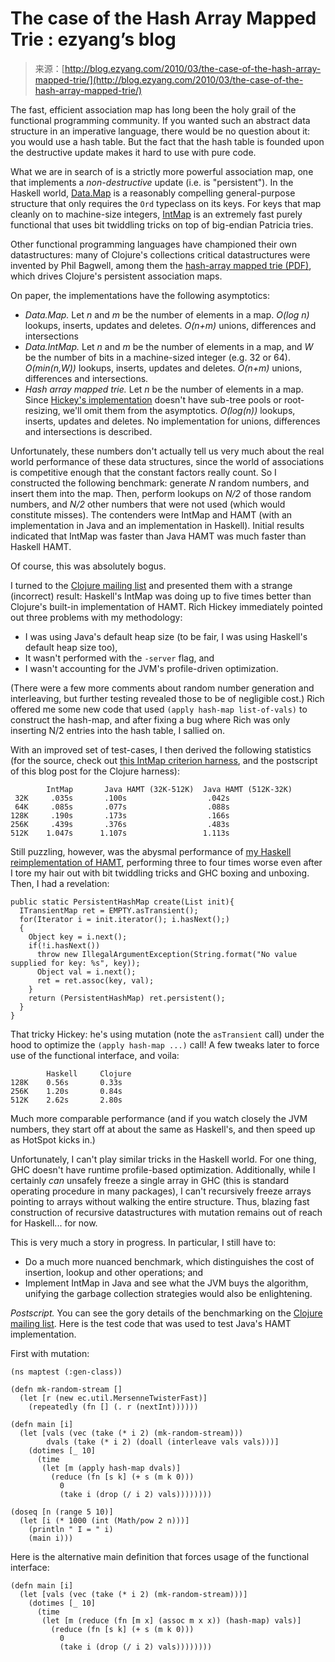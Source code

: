 <!--yml
category: 未分类
date: 2024-07-01 18:18:24
-->

# The case of the Hash Array Mapped Trie : ezyang’s blog

> 来源：[http://blog.ezyang.com/2010/03/the-case-of-the-hash-array-mapped-trie/](http://blog.ezyang.com/2010/03/the-case-of-the-hash-array-mapped-trie/)

The fast, efficient association map has long been the holy grail of the functional programming community. If you wanted such an abstract data structure in an imperative language, there would be no question about it: you would use a hash table. But the fact that the hash table is founded upon the destructive update makes it hard to use with pure code.

What we are in search of is a strictly more powerful association map, one that implements a *non-destructive* update (i.e. is "persistent"). In the Haskell world, [Data.Map](http://www.haskell.org/ghc/docs/6.10.4/html/libraries/containers/Data-Map.html) is a reasonably compelling general-purpose structure that only requires the `Ord` typeclass on its keys. For keys that map cleanly on to machine-size integers, [IntMap](http://hackage.haskell.org/packages/archive/containers/0.1.0.1/doc/html/Data-IntMap.html) is an extremely fast purely functional that uses bit twiddling tricks on top of big-endian Patricia tries.

Other functional programming languages have championed their own datastructures: many of Clojure's collections critical datastructures were invented by Phil Bagwell, among them the [hash-array mapped trie (PDF)](http://lampwww.epfl.ch/papers/idealhashtrees.pdf), which drives Clojure's persistent association maps.

On paper, the implementations have the following asymptotics:

*   *Data.Map.* Let *n* and *m* be the number of elements in a map. *O(log n)* lookups, inserts, updates and deletes. *O(n+m)* unions, differences and intersections
*   *Data.IntMap.* Let *n* and *m* be the number of elements in a map, and *W* be the number of bits in a machine-sized integer (e.g. 32 or 64). *O(min(n,W))* lookups, inserts, updates and deletes. *O(n+m)* unions, differences and intersections.
*   *Hash array mapped trie.* Let *n* be the number of elements in a map. Since [Hickey's implementation](http://github.com/richhickey/clojure/blob/master/src/jvm/clojure/lang/PersistentHashMap.java) doesn't have sub-tree pools or root-resizing, we'll omit them from the asymptotics. *O(log(n))* lookups, inserts, updates and deletes. No implementation for unions, differences and intersections is described.

Unfortunately, these numbers don't actually tell us very much about the real world performance of these data structures, since the world of associations is competitive enough that the constant factors really count. So I constructed the following benchmark: generate *N* random numbers, and insert them into the map. Then, perform lookups on *N/2* of those random numbers, and *N/2* other numbers that were not used (which would constitute misses). The contenders were IntMap and HAMT (with an implementation in Java and an implementation in Haskell). Initial results indicated that IntMap was faster than Java HAMT was much faster than Haskell HAMT.

Of course, this was absolutely bogus.

I turned to the [Clojure mailing list](http://groups.google.com/group/clojure/browse_thread/thread/776943086de213f9) and presented them with a strange (incorrect) result: Haskell's IntMap was doing up to five times better than Clojure's built-in implementation of HAMT. Rich Hickey immediately pointed out three problems with my methodology:

*   I was using Java's default heap size (to be fair, I was using Haskell's default heap size too),
*   It wasn't performed with the `-server` flag, and
*   I wasn't accounting for the JVM's profile-driven optimization.

(There were a few more comments about random number generation and interleaving, but further testing revealed those to be of negligible cost.) Rich offered me some new code that used `(apply hash-map list-of-vals)` to construct the hash-map, and after fixing a bug where Rich was only inserting N/2 entries into the hash table, I sallied on.

With an improved set of test-cases, I then derived the following statistics (for the source, check out [this IntMap criterion harness](http://github.com/ezyang/hamt/blob/master/IntMapTest.hs), and the postscript of this blog post for the Clojure harness):

```
        IntMap       Java HAMT (32K-512K)  Java HAMT (512K-32K)
 32K     .035s       .100s                  .042s
 64K     .085s       .077s                  .088s
128K     .190s       .173s                  .166s
256K     .439s       .376s                  .483s
512K    1.047s      1.107s                 1.113s

```

Still puzzling, however, was the abysmal performance of [my Haskell reimplementation of HAMT](http://github.com/ezyang/hamt), performing three to four times worse even after I tore my hair out with bit twiddling tricks and GHC boxing and unboxing. Then, I had a revelation:

```
public static PersistentHashMap create(List init){
  ITransientMap ret = EMPTY.asTransient();
  for(Iterator i = init.iterator(); i.hasNext();)
  {
    Object key = i.next();
    if(!i.hasNext())
      throw new IllegalArgumentException(String.format("No value supplied for key: %s", key));
      Object val = i.next();
      ret = ret.assoc(key, val);
    }
    return (PersistentHashMap) ret.persistent();
  }
}

```

That tricky Hickey: he's using mutation (note the `asTransient` call) under the hood to optimize the `(apply hash-map ...)` call! A few tweaks later to force use of the functional interface, and voila:

```
        Haskell     Clojure
128K    0.56s       0.33s
256K    1.20s       0.84s
512K    2.62s       2.80s

```

Much more comparable performance (and if you watch closely the JVM numbers, they start off at about the same as Haskell's, and then speed up as HotSpot kicks in.)

Unfortunately, I can't play similar tricks in the Haskell world. For one thing, GHC doesn't have runtime profile-based optimization. Additionally, while I certainly *can* unsafely freeze a single array in GHC (this is standard operating procedure in many packages), I can't recursively freeze arrays pointing to arrays without walking the entire structure. Thus, blazing fast construction of recursive datastructures with mutation remains out of reach for Haskell... for now.

This is very much a story in progress. In particular, I still have to:

*   Do a much more nuanced benchmark, which distinguishes the cost of insertion, lookup and other operations; and
*   Implement IntMap in Java and see what the JVM buys the algorithm, unifying the garbage collection strategies would also be enlightening.

*Postscript.* You can see the gory details of the benchmarking on the [Clojure mailing list](http://groups.google.com/group/clojure/browse_thread/thread/776943086de213f9). Here is the test code that was used to test Java's HAMT implementation.

First with mutation:

```
(ns maptest (:gen-class))

(defn mk-random-stream []
  (let [r (new ec.util.MersenneTwisterFast)]
    (repeatedly (fn [] (. r (nextInt))))))

(defn main [i]
  (let [vals (vec (take (* i 2) (mk-random-stream)))
        dvals (take (* i 2) (doall (interleave vals vals)))]
    (dotimes [_ 10]
      (time
       (let [m (apply hash-map dvals)]
         (reduce (fn [s k] (+ s (m k 0)))
           0
           (take i (drop (/ i 2) vals))))))))

(doseq [n (range 5 10)]
  (let [i (* 1000 (int (Math/pow 2 n)))]
    (println " I = " i)
    (main i)))

```

Here is the alternative main definition that forces usage of the functional interface:

```
(defn main [i]
  (let [vals (vec (take (* i 2) (mk-random-stream)))]
    (dotimes [_ 10]
      (time
       (let [m (reduce (fn [m x] (assoc m x x)) (hash-map) vals)]
         (reduce (fn [s k] (+ s (m k 0)))
           0
           (take i (drop (/ i 2) vals))))))))

```